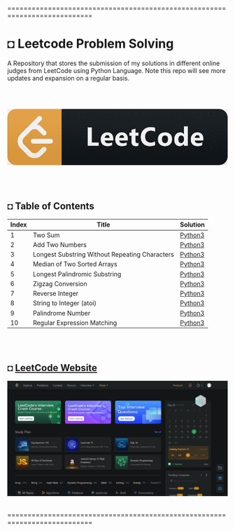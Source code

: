 ===========================================================================
# ◘ Leetcode Problem Solving
A Repository that stores the submission of my solutions in different online judges from LeetCode using Python Language. Note this repo will see more updates and expansion on a regular basis.

</br></br>

![alt text](https://github.com/shahriar-rahman/Leetcode-Problem-Solving/blob/main/img/LeetCodeLogo.png)

</br></br>

## ◘ Table of Contents
| Index | Title | Solution |
|--|--|--|
| 1 | Two Sum | [Python3](https://github.com/shahriar-rahman/Leetcode-Problem-Solving/blob/main/src/1_Two_Sum.py) |
| 2 | Add Two Numbers | [Python3](https://github.com/shahriar-rahman/Leetcode-Problem-Solving/blob/main/src/2_Add_Two_Numbers.py) |
| 3 | Longest Substring Without Repeating Characters | [Python3](https://github.com/shahriar-rahman/Leetcode-Problem-Solving/blob/main/src/3_Longest_Substring_Without_Repeating_Characters.py)
| 4 | Median of Two Sorted Arrays | [Python3](https://github.com/shahriar-rahman/Leetcode-Problem-Solving/blob/main/src/4_Median_of_Two_Sorted_Arrays.py) |
| 5 | Longest Palindromic Substring | [Python3](https://github.com/shahriar-rahman/Leetcode-Problem-Solving/blob/main/src/5_Longest_Palindromic_Substring.py) |
| 6 | Zigzag Conversion | [Python3](https://github.com/shahriar-rahman/Leetcode-Problem-Solving/blob/main/src/6_Zigzag_Conversion.py) |
| 7 | Reverse Integer | [Python3](https://github.com/shahriar-rahman/Leetcode-Problem-Solving/blob/main/src/7_Reverse_Integer.py) |
| 8 | String to Integer (atoi) | [Python3](https://github.com/shahriar-rahman/Leetcode-Problem-Solving/blob/main/src/8_String_to_Integer_(atoi).py) |
| 9 | Palindrome Number | [Python3](https://github.com/shahriar-rahman/Leetcode-Problem-Solving/blob/main/src/9_Palindrome_Number.py) |
| 10 | Regular Expression Matching |  [Python3](https://github.com/shahriar-rahman/Leetcode-Problem-Solving/blob/main/src/10_Regular_Expression_Matching.py) |

</br></br>

## ◘ [LeetCode Website](https://leetcode.com/problemset/all/)
![alt text](https://github.com/shahriar-rahman/Leetcode-Problem-Solving/blob/main/img/leetcode_website.JPG)

</br>
===========================================================================
